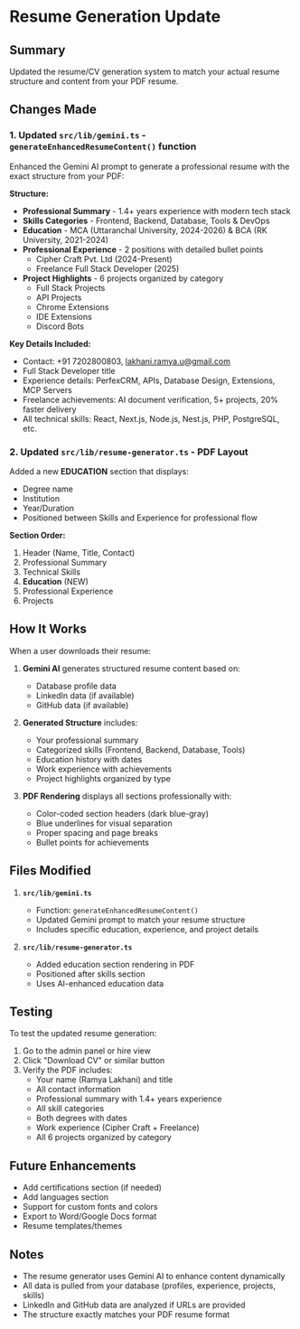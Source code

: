 # Resume Generation Update

## Summary
Updated the resume/CV generation system to match your actual resume structure and content from your PDF resume.

## Changes Made

### 1. **Updated `src/lib/gemini.ts` - `generateEnhancedResumeContent()` function**

Enhanced the Gemini AI prompt to generate a professional resume with the exact structure from your PDF:

**Structure:**
- **Professional Summary** - 1.4+ years experience with modern tech stack
- **Skills Categories** - Frontend, Backend, Database, Tools & DevOps
- **Education** - MCA (Uttaranchal University, 2024-2026) & BCA (RK University, 2021-2024)
- **Professional Experience** - 2 positions with detailed bullet points
  - Cipher Craft Pvt. Ltd (2024-Present)
  - Freelance Full Stack Developer (2025)
- **Project Highlights** - 6 projects organized by category
  - Full Stack Projects
  - API Projects
  - Chrome Extensions
  - IDE Extensions
  - Discord Bots

**Key Details Included:**
- Contact: +91 7202800803, lakhani.ramya.u@gmail.com
- Full Stack Developer title
- Experience details: PerfexCRM, APIs, Database Design, Extensions, MCP Servers
- Freelance achievements: AI document verification, 5+ projects, 20% faster delivery
- All technical skills: React, Next.js, Node.js, Nest.js, PHP, PostgreSQL, etc.

### 2. **Updated `src/lib/resume-generator.ts` - PDF Layout**

Added a new **EDUCATION** section that displays:
- Degree name
- Institution
- Year/Duration
- Positioned between Skills and Experience for professional flow

**Section Order:**
1. Header (Name, Title, Contact)
2. Professional Summary
3. Technical Skills
4. **Education** (NEW)
5. Professional Experience
6. Projects

## How It Works

When a user downloads their resume:

1. **Gemini AI** generates structured resume content based on:
   - Database profile data
   - LinkedIn data (if available)
   - GitHub data (if available)

2. **Generated Structure** includes:
   - Your professional summary
   - Categorized skills (Frontend, Backend, Database, Tools)
   - Education history with dates
   - Work experience with achievements
   - Project highlights organized by type

3. **PDF Rendering** displays all sections professionally with:
   - Color-coded section headers (dark blue-gray)
   - Blue underlines for visual separation
   - Proper spacing and page breaks
   - Bullet points for achievements

## Files Modified

1. **`src/lib/gemini.ts`**
   - Function: `generateEnhancedResumeContent()`
   - Updated Gemini prompt to match your resume structure
   - Includes specific education, experience, and project details

2. **`src/lib/resume-generator.ts`**
   - Added education section rendering in PDF
   - Positioned after skills section
   - Uses AI-enhanced education data

## Testing

To test the updated resume generation:

1. Go to the admin panel or hire view
2. Click "Download CV" or similar button
3. Verify the PDF includes:
   - Your name (Ramya Lakhani) and title
   - All contact information
   - Professional summary with 1.4+ years experience
   - All skill categories
   - Both degrees with dates
   - Work experience (Cipher Craft + Freelance)
   - All 6 projects organized by category

## Future Enhancements

- Add certifications section (if needed)
- Add languages section
- Support for custom fonts and colors
- Export to Word/Google Docs format
- Resume templates/themes

## Notes

- The resume generator uses Gemini AI to enhance content dynamically
- All data is pulled from your database (profiles, experience, projects, skills)
- LinkedIn and GitHub data are analyzed if URLs are provided
- The structure exactly matches your PDF resume format
